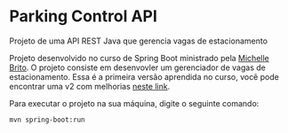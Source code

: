 # Parking Control API
Projeto de uma API REST Java que gerencia vagas de estacionamento

Projeto desenvolvido no curso de Spring Boot ministrado pela [Michelle Brito](https://github.com/MichelliBrito). O projeto consiste em desenvovler um gerenciador de vagas de estacionamento. Essa é a primeira versão aprendida no curso, você pode encontrar uma v2 com melhorias [neste link](https://github.com/myllamachaado/parking-control-v2).


Para executar o projeto na sua máquina, digite o seguinte comando:
```
mvn spring-boot:run 
```
